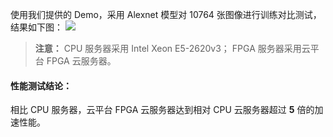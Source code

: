 使用我们提供的 Demo，采用 Alexnet 模型对 10764 张图像进行训练对比测试，结果如下图：
![](http://imgcache.tce.fsphere.cn/static/mc.qcloudimg.com/static/img/1a74cd597fe73d4f5d32f4d9914e7eb0/image.jpg)

>**注意：**
CPU 服务器采用 Intel Xeon E5-2620v3；
FPGA 服务器采用云平台 FPGA 云服务器。

#### 性能测试结论：
相比 CPU 服务器，云平台 FPGA 云服务器达到相对 CPU 云服务器超过 **5** 倍的加速性能。
